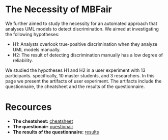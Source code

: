 # The Necessity of MBFair

We further aimed to study the necessity for an automated approach that analyses UML models to detect discrimination.
We aimed at investigating the following hypotheses:

* H1: Analysts overlook true-positive discrimination when they analyze UML models manually.
* H2: The result of detecting discrimination manually has a low degree of reliability.

We studied the hypotheses H1 and H2 in a user experiment with 13 participants. specifically, 10 master students, and 3 researchers. In this page we present the artifacts of user experiment. The artifacts include the questionnaire, the  cheatsheet and the results of the questionnaire.

# Recources

* **The cheatsheet:** [cheatsheet](https://github.com/mbfairness/userExp/blob/main/cheatsheet-Fairness-specifications.pdf)
* **The questionair:** [questionair](https://github.com/mbfairness/userExp/blob/main/Survey_%20Fairness%20Analysis%20based%20on%20Software%20Design%20Models%20-%20Google%20Forms.pdf)
* **The results of the questionnaire:** [results](https://github.com/mbfairness/userExp/blob/main/Result-Survey_%20Fairness%20Analysis%20based%20on%20Software%20Design%20Models.xlsx)


